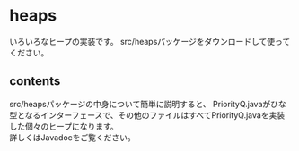# heaps
いろいろなヒープの実装です。
src/heapsパッケージをダウンロードして使ってください。
## contents
src/heapsパッケージの中身について簡単に説明すると、
PriorityQ.javaがひな型となるインターフェースで、その他のファイルはすべてPriorityQ.javaを実装した個々のヒープになります。  
詳しくはJavadocをご覧ください。

